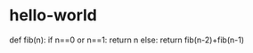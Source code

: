 # hello-world
def fib(n):
    if n==0 or n==1:
        return n
    else:
        return fib(n-2)+fib(n-1)
